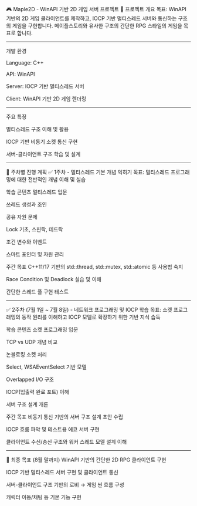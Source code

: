 🎮 Maple2D - WinAPI 기반 2D 게임 서버 프로젝트
📌 프로젝트 개요
목표: WinAPI 기반의 2D 게임 클라이언트를 제작하고, IOCP 기반 멀티스레드 서버와 통신하는 구조의 게임을 구현합니다. 메이플스토리와 유사한 구조의 간단한 RPG 스타일의 게임을 목표로 합니다.

--------------------------------------

개발 환경

Language: C++

API: WinAPI

Server: IOCP 기반 멀티스레드 서버

Client: WinAPI 기반 2D 게임 렌더링

--------------------------------------

주요 특징

멀티스레드 구조 이해 및 활용

IOCP 기반 비동기 소켓 통신 구현

서버-클라이언트 구조 학습 및 설계

--------------------------------------

📅 주차별 진행 계획
✅ 1주차 - 멀티스레드 기본 개념 익히기
목표: 멀티스레드 프로그래밍에 대한 전반적인 개념 이해 및 실습

학습 콘텐츠
 멀티스레드 입문

 쓰레드 생성과 조인

 공유 자원 문제

 Lock 기초, 스핀락, 데드락

 조건 변수와 이벤트

 스마트 포인터 및 자원 관리

주간 목표
C++11/17 기반의 std::thread, std::mutex, std::atomic 등 사용법 숙지

Race Condition 및 Deadlock 실습 및 이해

간단한 스레드 풀 구현 테스트

--------------------------------------

✅ 2주차 (7월 1일 ~ 7월 8일) - 네트워크 프로그래밍 및 IOCP 학습
목표: 소켓 프로그래밍의 동작 원리를 이해하고 IOCP 모델로 확장하기 위한 기반 지식 습득

학습 콘텐츠
 소켓 프로그래밍 입문

 TCP vs UDP 개념 비교

 논블로킹 소켓 처리

 Select, WSAEventSelect 기반 모델

 Overlapped I/O 구조

 IOCP(입출력 완료 포트) 이해

 서버 구조 설계 개론

주간 목표
비동기 통신 기반의 서버 구조 설계 초안 수립

IOCP 흐름 파악 및 테스트용 에코 서버 구현

클라이언트 수신/송신 구조와 워커 스레드 모델 설계 이해

--------------------------------------

🎯 최종 목표 (8월 말까지)
WinAPI 기반의 간단한 2D RPG 클라이언트 구현

IOCP 기반 멀티스레드 서버 구현 및 클라이언트 통신

서버-클라이언트 구조 기반의 로비 → 게임 씬 흐름 구성

캐릭터 이동/채팅 등 기본 기능 구현




